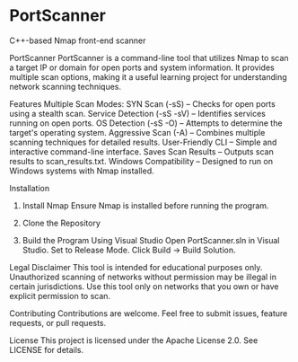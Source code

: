 # PortScanner
C++-based Nmap front-end scanner

PortScanner
PortScanner is a command-line tool that utilizes Nmap to scan a target IP or domain for open ports and system information. It provides multiple scan options, making it a useful learning project for understanding network scanning techniques.

Features
Multiple Scan Modes:
SYN Scan (-sS) – Checks for open ports using a stealth scan.
Service Detection (-sS -sV) – Identifies services running on open ports.
OS Detection (-sS -O) – Attempts to determine the target's operating system.
Aggressive Scan (-A) – Combines multiple scanning techniques for detailed results.
User-Friendly CLI – Simple and interactive command-line interface.
Saves Scan Results – Outputs scan results to scan_results.txt.
Windows Compatibility – Designed to run on Windows systems with Nmap installed.

Installation
1. Install Nmap
Ensure Nmap is installed before running the program.

2. Clone the Repository

3. Build the Program
Using Visual Studio
Open PortScanner.sln in Visual Studio.
Set to Release Mode.
Click Build → Build Solution.


Legal Disclaimer
This tool is intended for educational purposes only.
Unauthorized scanning of networks without permission may be illegal in certain jurisdictions.
Use this tool only on networks that you own or have explicit permission to scan.

Contributing
Contributions are welcome. Feel free to submit issues, feature requests, or pull requests.

License
This project is licensed under the Apache License 2.0. See LICENSE for details.
